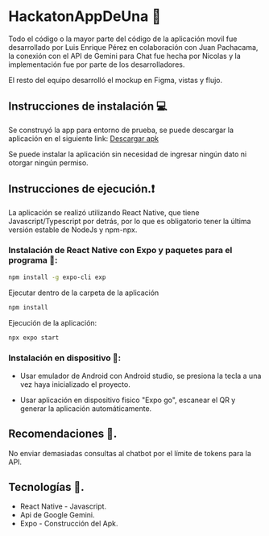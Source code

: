 # HackatonAppDeUna 🚀
Todo el código o la mayor parte del código de la aplicación movil fue desarrollado por Luis Enrique Pérez en colaboración con Juan Pachacama, la conexión con el API de Gemini para Chat fue hecha por Nicolas y la implementación fue por parte de los desarrolladores.

El resto del equipo desarrolló el mockup en Figma, vistas y flujo.

## Instrucciones de instalación 💻
Se construyó la app para entorno de prueba, se puede descargar la aplicación en el siguiente link:
[Descargar apk](https://expo.dev/artifacts/eas/uBcfWAtRDJR5zYdFyxufru.apk)

Se puede instalar la aplicación sin necesidad de ingresar ningún dato ni otorgar ningún permiso.

## Instrucciones de ejecución.❗
La aplicación se realizó utilizando React Native, que tiene Javascript/Typescript por detrás, por lo que es obligatorio tener la última versión estable de NodeJs y npm-npx.

### Instalación de React Native con Expo y paquetes para el programa 🚩:
```bash
npm install -g expo-cli exp
```
Ejecutar dentro de la carpeta de la aplicación
```bash
npm install
```
Ejecución de la aplicación:
```bash
npx expo start
```

### Instalación en dispositivo 📱:
- Usar emulador de Android con Android studio, se presiona la tecla a una vez haya inicializado el proyecto.

- Usar aplicación en dispositivo fisico "Expo go", escanear el QR y generar la aplicación automáticamente.

## Recomendaciones 🔧.
No enviar demasiadas consultas al chatbot por el límite de tokens para la API.

## Tecnologías 🔎.
- React Native - Javascript.
- Api de Google Gemini.
- Expo - Construcción del Apk.